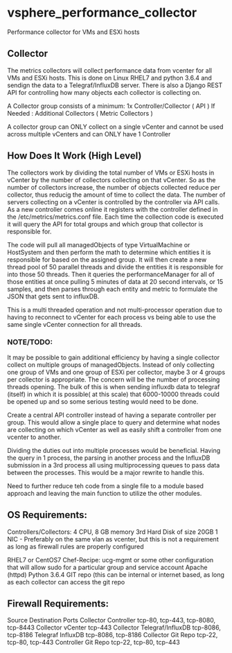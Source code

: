 # vsphere_performance_collector
Performance collector for VMs and ESXi hosts

## Collector
The metrics collectors will collect performance data from vcenter for all VMs and ESXi hosts. This is done on Linux RHEL7 and python 3.6.4 and sendign the data to a Telegraf/InfluxDB server. There is also a Django REST API for controlling how many objects each collector is collecting on.

A Collector group consists of a minimum:
1x Controller/Collector ( API )
If Needed : Additional Collectors ( Metric Collectors )

A collector group can ONLY collect on a single vCenter and cannot be used across multiple vCenters and can ONLY have 1 Controller


## How Does It Work (High Level)
The collectors work by dividing the total number of VMs or ESXi hosts in vCenter by the number of collectors collecting on that vCenter. So as the number of collectors increase, the number of objects collected reduce per collector, thus reducig the amount of time to collect the data. The number of servers collecting on a vCenter is controlled by the controller via API calls. As a new controller comes online it registers with the controller defined in the /etc/metrics/metrics.conf file. Each time the collection code is executed it will query the API for total groups and which group that collector is responsible for.

The code will pull all managedObjects of type VirtualMachine or HostSystem and then perform the math to determine which entities it is responsible for based on the assigned group. It will then create a new thread pool of 50 parallel threads and divide the entities it is responsible for into those 50 threads. Then it queries the performanceManager for all of those entities at once pulling 5 minutes of data at 20 second intervals, or 15 samples, and then parses through each entity and metric to formulate the JSON that gets sent to influxDB.

This is a multi threaded operation and not multi-processor operation due to having to reconnect to vCenter for each process vs being able to use the same single vCenter connection for all threads.

### NOTE/TODO:

It may be possible to gain additional efficiency by having a single collector collect on multiple groups of managedObjects. Instead of only collecting one group of VMs and one group of ESXi per collector, maybe 3 or 4 groups per collector is appropriate. The concern will be the number of processing threads opening. The bulk of this is when sending influxdb data to telegraf (itself) in which it is possible( at this scale) that 6000-10000 threads could be opened up and so some serious testing would need to be done. 

Create a central API controller instead of having a separate controller per group. This would allow a single place to query and determine what nodes are collecting on which vCenter as well as easily shift a  controller from one vcenter to another.

Dividing the duties out into multiple processes would be beneficial. Having the query in 1 process, the parsing in another process and the InfluxDB submission in a 3rd process all using multiprocessing queues to pass data between the processes. This would be a major rewrite to handle this.

Need to further reduce teh code from a single file to a module based approach and leaving the main function to utilize the other modules.

## OS Requirements:
Controllers/Collectors: 4 CPU, 8 GB memory
3rd Hard Disk of size 20GB
1 NIC - Preferably on the same vlan as vcenter, but this is not a requirement as long as firewall rules are properly configured

RHEL7 or CentOS7
Chef-Recipe: ucg-mgmt or some other configuration that will allow sudo for a particular group and service account
Apache (httpd)
Python 3.6.4
GIT repo (this can be internal or internet based, as long as each collector can access the git repo

## Firewall Requirements:
Source        Destination         Ports
Collector     Controller          tcp-80, tcp-443, tcp-8080, tcp-8443
Collector     vCenter             tcp-443
Collector     Telegraf/InfluxDB   tcp-8086, tcp-8186
Telegraf      InfluxDB            tcp-8086, tcp-8186
Collector     Git Repo            tcp-22, tcp-80, tcp-443
Controller    Git Repo            tcp-22, tcp-80, tcp-443
